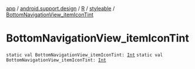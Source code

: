 [app](../../../index.md) / [android.support.design](../../index.md) / [R](../index.md) / [styleable](index.md) / [BottomNavigationView_itemIconTint](.)

# BottomNavigationView_itemIconTint

`static val BottomNavigationView_itemIconTint: `[`Int`](https://kotlinlang.org/api/latest/jvm/stdlib/kotlin/-int/index.html)
`static val BottomNavigationView_itemIconTint: `[`Int`](https://kotlinlang.org/api/latest/jvm/stdlib/kotlin/-int/index.html)